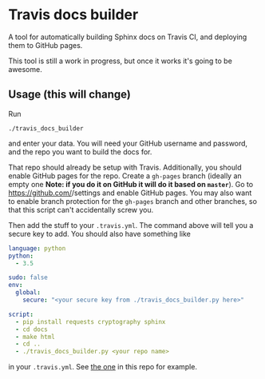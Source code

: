 # Travis docs builder

A tool for automatically building Sphinx docs on Travis CI, and deploying them
to GitHub pages.

This tool is still a work in progress, but once it works it's going to be
awesome.

## Usage (this will change)

Run

    ./travis_docs_builder

and enter your data. You will need your GitHub username and password, and the
repo you want to build the docs for.

That repo should already be setup with Travis. Additionally, you should enable
GitHub pages for the repo. Create a `gh-pages` branch (ideally an empty one
**Note: if you do it on GitHub it will do it based on `master`**). Go to
https://github.com/<your repo>/settings and enable GitHub pages. You may also
want to enable branch protection for the `gh-pages` branch and other branches,
so that this script can't accidentally screw you.

Then add the stuff to your `.travis.yml`. The command above will tell you a
secure key to add. You should also have something like

``` yaml
language: python
python:
  - 3.5

sudo: false
env:
  global:
    secure: "<your secure key from ./travis_docs_builder.py here>"

script:
  - pip install requests cryptography sphinx
  - cd docs
  - make html
  - cd ..
  - ./travis_docs_builder.py <your repo name>
```

in your `.travis.yml`. See [the one](.travis.yml) in this repo for example.
